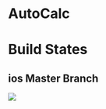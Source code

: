 # AutoCalc

# Build States

## ios Master Branch 

![](https://fumiya-kume.visualstudio.com/_apis/public/build/definitions/8e7f2a50-d382-4175-9242-a36c21e5b3f8/10/badge)
